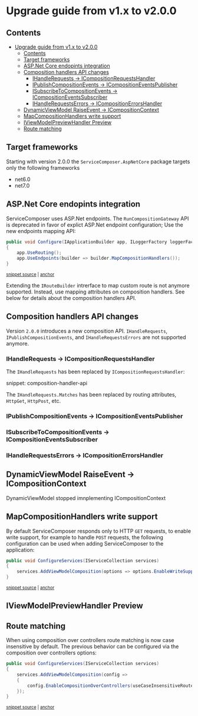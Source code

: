 # Upgrade guide from v1.x to v2.0.0

<!-- toc -->
## Contents

- [Upgrade guide from v1.x to v2.0.0](#upgrade-guide-from-v1x-to-v200)
  - [Contents](#contents)
  - [Target frameworks](#target-frameworks)
  - [ASP.Net Core endopints integration](#aspnet-core-endopints-integration)
  - [Composition handlers API changes](#composition-handlers-api-changes)
    - [IHandleRequests -\> ICompositionRequestsHandler](#ihandlerequests---icompositionrequestshandler)
    - [IPublishCompositionEvents -\> ICompositionEventsPublisher](#ipublishcompositionevents---icompositioneventspublisher)
    - [ISubscribeToCompositionEvents -\> ICompositionEventsSubscriber](#isubscribetocompositionevents---icompositioneventssubscriber)
    - [IHandleRequestsErrors -\> ICompositionErrorsHandler](#ihandlerequestserrors---icompositionerrorshandler)
  - [DynamicViewModel RaiseEvent -\> ICompositionContext](#dynamicviewmodel-raiseevent---icompositioncontext)
  - [MapCompositionHandlers write support](#mapcompositionhandlers-write-support)
  - [IViewModelPreviewHandler Preview](#iviewmodelpreviewhandler-preview)
  - [Route matching](#route-matching)
<!-- endToc -->

## Target frameworks

Starting with version 2.0.0 the `ServiceComposer.AspNetCore` package targets only the following frameworks

- net6.0
- net7.0

## ASP.Net Core endopints integration

ServiceComposer uses ASP.Net endpoints. The `RunCompositionGateway` API is deprecated in favor of explict ASP.Net endpoint configuration; Use the new endpoints mapping API:

<!-- snippet: run-composition-gateway-deprecation -->
<a id='snippet-run-composition-gateway-deprecation'></a>
```cs
public void Configure(IApplicationBuilder app, ILoggerFactory loggerFactory)
{
    app.UseRouting();
    app.UseEndpoints(builder => builder.MapCompositionHandlers());
}
```
<sup><a href='/src/Snippets/UpgradeGuides/1.x-to-2.0/UpgradeGuide.cs#L12-L18' title='Snippet source file'>snippet source</a> | <a href='#snippet-run-composition-gateway-deprecation' title='Start of snippet'>anchor</a></sup>
<!-- endSnippet -->

Extending the `IRouteBuilder` intrerface to map custom route is not anymore supported. Instead, use mapping attributes on composition handlers. See below for details about the composition handlers API.

## Composition handlers API changes

Version `2.0.0` introduces a new composition API. `IHandleRequests`, `IPublishCompositionEvents`, and `IHandleRequestsErrors` are not supported anymore.

### IHandleRequests -> ICompositionRequestsHandler

The `IHandleRequests` has been replaced by `ICompositionRequestsHandler`:

snippet: composition-handler-api

The `IHandleRequests.Matches` has been replaced by routing attributes, `HttpGet`, `HttpPost`, etc.

### IPublishCompositionEvents -> ICompositionEventsPublisher

### ISubscribeToCompositionEvents -> ICompositionEventsSubscriber

### IHandleRequestsErrors -> ICompositionErrorsHandler

## DynamicViewModel RaiseEvent -> ICompositionContext

DynamicViewModel stopped imnplementing ICompositionContext

## MapCompositionHandlers write support

By default ServiceComposer responds only to HTTP `GET` requests, to enable write support, for example to handle `POST` requests, the following configuration can be used when adding ServiceComposer to the application:

<!-- snippet: enable-write-support -->
<a id='snippet-enable-write-support'></a>
```cs
public void ConfigureServices(IServiceCollection services)
{
    services.AddViewModelComposition(options => options.EnableWriteSupport());
}
```
<sup><a href='/src/Snippets/WriteSupport/EnableWriteSupport.cs#L8-L13' title='Snippet source file'>snippet source</a> | <a href='#snippet-enable-write-support' title='Start of snippet'>anchor</a></sup>
<!-- endSnippet -->

## IViewModelPreviewHandler Preview

## Route matching

When using composition over controllers route matching is now case insensitive by default. The previous behavior can be configured via the composition over controllers options:

<!-- snippet: composition-over-controllers-case-sensitive -->
<a id='snippet-composition-over-controllers-case-sensitive'></a>
```cs
public void ConfigureServices(IServiceCollection services)
{
    services.AddViewModelComposition(config =>
    {
        config.EnableCompositionOverControllers(useCaseInsensitiveRouteMatching: false);
    });
}
```
<sup><a href='/src/Snippets/UpgradeGuides/1.x-to-2.0/UpgradeGuide.cs#L23-L31' title='Snippet source file'>snippet source</a> | <a href='#snippet-composition-over-controllers-case-sensitive' title='Start of snippet'>anchor</a></sup>
<!-- endSnippet -->
